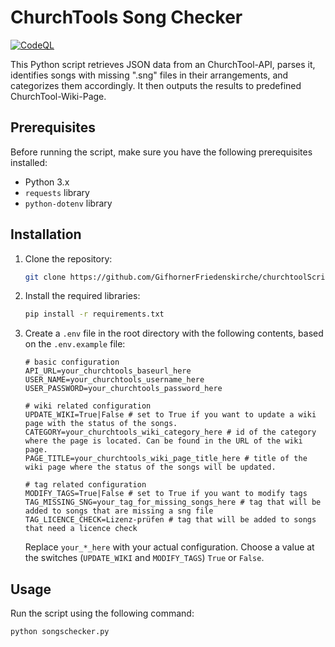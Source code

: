 # ChurchTools Song Checker
[![CodeQL](https://github.com/GifhornerFriedenskirche/churchtool-song-checker/actions/workflows/github-code-scanning/codeql/badge.svg)](https://github.com/GifhornerFriedenskirche/churchtool-song-checker/actions/workflows/github-code-scanning/codeql)

This Python script retrieves JSON data from an ChurchTool-API, parses it, identifies songs with missing ".sng" files in their arrangements, and categorizes them accordingly. It then outputs the results to predefined ChurchTool-Wiki-Page.

## Prerequisites

Before running the script, make sure you have the following prerequisites installed:

- Python 3.x
- `requests` library
- `python-dotenv` library

## Installation

1. Clone the repository:

    ```bash
    git clone https://github.com/GifhornerFriedenskirche/churchtoolScripts.git
    ```

2. Install the required libraries:

    ```bash
    pip install -r requirements.txt
    ```

3. Create a `.env` file in the root directory with the following contents, based on the `.env.example` file:

    ```
    # basic configuration
    API_URL=your_churchtools_baseurl_here
    USER_NAME=your_churchtools_username_here
    USER_PASSWORD=your_churchtools_password_here
    
    # wiki related configuration
    UPDATE_WIKI=True|False # set to True if you want to update a wiki page with the status of the songs.
    CATEGORY=your_churchtools_wiki_category_here # id of the category where the page is located. Can be found in the URL of the wiki page.
    PAGE_TITLE=your_churchtools_wiki_page_title_here # title of the wiki page where the status of the songs will be updated.

    # tag related configuration
    MODIFY_TAGS=True|False # set to True if you want to modify tags
    TAG_MISSING_SNG=your_tag_for_missing_songs_here # tag that will be added to songs that are missing a sng file
    TAG_LICENCE_CHECK=Lizenz-prüfen # tag that will be added to songs that need a licence check
    ```

    Replace `your_*_here` with your actual configuration.
    Choose a value at the switches (`UPDATE_WIKI` and `MODIFY_TAGS`) `True` or `False`.

## Usage

Run the script using the following command:

```bash
python songschecker.py
```